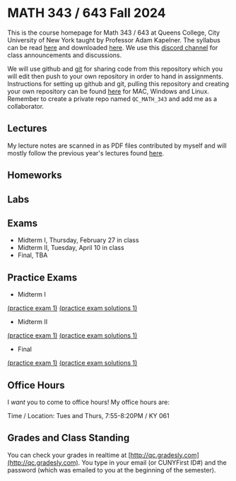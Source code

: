 # MATH 343 / 643 Fall 2024

This is the course homepage for Math 343 / 643 at Queens College, City University of New York taught by Professor Adam Kapelner. The syllabus can be read [here](https://github.com/kapelner/QC_MATH_343_Spring_2025/blob/master/syllabus/syllabus.pdf) and downloaded [here](https://raw.githubusercontent.com/kapelner/QC_MATH_343_Spring_2025/main/syllabus/syllabus.pdf). We use this [discord channel](https://discord.com/channels/1324190933906096180) for class announcements and discussions. 

We will use github and [git](https://en.wikipedia.org/wiki/Git) for sharing code from this repository which you will edit then push to your own repository in order to hand in assignments. Instructions for setting up github and git, pulling this repository and creating your own repository can be found [here](https://github.com/kapelner/QC_Math_342W_Spring_2025/blob/master/syllabus/git_github_class_setup.pdf) for MAC, Windows and Linux. Remember to create a private repo named `QC_MATH_343` and add me as a collaborator.


## Lectures

My lecture notes are scanned in as PDF files contributed by myself and will mostly follow the previous year's lectures found [here](QC_MATH_343_Spring_2024).

## Homeworks

<!--
* Homework 3 [(download)](https://github.com/kapelner/QC_MATH_343_Spring_2025/blob/master/homeworks/hw03/hw03t.pdf?raw=true) [(view)](https://github.com/kapelner/QC_MATH_343_Spring_2025/blob/master/homeworks/hw03/hw03t.pdf) (due 5/15)
* Homework 2 [(download)](https://github.com/kapelner/QC_MATH_343_Spring_2025/blob/master/homeworks/hw02/hw02t.pdf?raw=true) [(view)](https://github.com/kapelner/QC_MATH_343_Spring_2025/blob/master/homeworks/hw02/hw02t.pdf) (due 4/8)
* Homework 1 [(download)](https://github.com/kapelner/QC_MATH_343_Spring_2025/blob/master/homeworks/hw01/hw01t.pdf?raw=true) [(view)](https://github.com/kapelner/QC_MATH_343_Spring_2025/blob/master/homeworks/hw01/hw01t.pdf) (due 2/25)-->

## Labs

<!-- 
* [Lab 3](https://github.com/kapelner/QC_MATH_343_Spring_2025/blob/master/labs/lab03.Rmd) (due 5/16)
* [Lab 2](https://github.com/kapelner/QC_MATH_343_Spring_2025/blob/master/labs/lab02.Rmd) (due 4/9) 
* [Lab 1](https://github.com/kapelner/QC_MATH_343_Spring_2025/blob/master/labs/lab01.Rmd) (due 2/26)-->

## Exams

* Midterm I, Thursday, February 27 in class
* Midterm II, Tuesday, April 10 in class
* Final, TBA

## Practice Exams

* Midterm I 

[(practice exam 1)](https://github.com/kapelner/QC_MATH_343_Spring_2024/blob/master/exams/midterm1/midterm1.pdf) [(practice exam solutions 1)](https://github.com/kapelner/QC_MATH_343_Spring_2024/blob/master/exams/midterm1/midterm1_solutions.pdf)

* Midterm II

[(practice exam 1)](https://github.com/kapelner/QC_MATH_343_Spring_2024/blob/master/exams/midterm2/midterm2.pdf) [(practice exam solutions 1)](https://github.com/kapelner/QC_MATH_343_Spring_2024/blob/master/exams/midterm2/midterm2_solutions.pdf)

* Final

[(practice exam 1)](https://github.com/kapelner/QC_MATH_343_Spring_2024/blob/master/exams/final/final.pdf) [(practice exam solutions 1)](https://github.com/kapelner/QC_MATH_343_Spring_2024/blob/master/exams/final/final_solutions.pdf)


## Office Hours

I *want* you to come to office hours! My office hours are:

Time / Location: Tues and Thurs, 7:55-8:20PM / KY 061

## Grades and Class Standing

You can check your grades in realtime at [http://qc.gradesly.com](http://qc.gradesly.com). You type in your email (or CUNYFirst ID#) and the password (which was emailed to you at the beginning of the semester).
